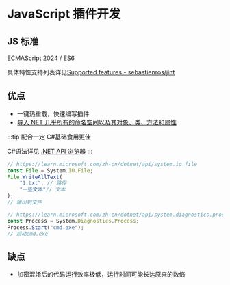 # JavaScript 插件开发

## JS 标准

ECMAScript 2024 / ES6

具体特性支持列表详见[Supported features - sebastienros/jint](https://github.com/sebastienros/jint?tab=readme-ov-file#supported-features)

## 优点

- 一键热重载，快速编写插件
- [导入 NET 几乎所有的命名空间以及其对象、类、方法和属性](./clr)

:::tip
配合一定 C#基础食用更佳

C#语法详见 [.NET API 浏览器](https://learn.microsoft.com/zh-cn/dotnet/api/)
:::

```js
// https://learn.microsoft.com/zh-cn/dotnet/api/system.io.file
const File = System.IO.File;
File.WriteAllText(
    "1.txt", // 路径
    "一些文本"// 文本
);
// 输出到文件
```

```js
// https://learn.microsoft.com/zh-cn/dotnet/api/system.diagnostics.process
const Process = System.Diagnostics.Process;
Process.Start("cmd.exe");
// 启动cmd.exe
```

## 缺点

- 加密混淆后的代码运行效率极低，运行时间可能长达原来的数倍
